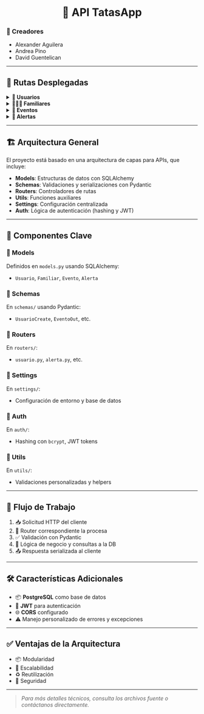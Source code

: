 <h1 align="center">📱 API TatasApp</h1>

### 👥 Creadores
- Alexander Aguilera  
- Andrea Pino  
- David Guentelican

---

## 🚀 Rutas Desplegadas

<details>
<summary><strong>👤 Usuarios</strong></summary>

- `POST` Registro de usuario  
- `GET` Contactos registrados (tipo 2 = familiar)  
- `GET` Obtener usuarios por ID  
- `GET` Obtener foto de perfil por ID  
- `POST` Login  
- `PATCH` Editar foto de perfil  
- `PATCH` Editar datos generales de usuario  
- `PATCH` Editar correo  
- `PATCH` Editar contraseña  

</details>

<details>
<summary><strong>👨‍👩‍👧 Familiares</strong></summary>

- `POST` Registro de familiar  
- `GET` Obtener familiares registrados en grupo familiar  
- `DELETE` Eliminar familiar del grupo familiar  

</details>

<details>
<summary><strong>📅 Eventos</strong></summary>

- `POST` Crear evento  
- `GET` Listar eventos  
- `DELETE` Eliminar evento  
- `PUT` Editar evento  
- `GET` Listar eventos por familiar  

</details>

<details>
<summary><strong>🚨 Alertas</strong></summary>

- `POST` Crear alerta  
- `GET` Obtener alertas pendientes por ID de familiar  
- `GET` Obtener alertas concretadas por ID de familiar  
- `PATCH` Actualizar estado de alertas  

</details>

---

## 🏗️ Arquitectura General

El proyecto está basado en una arquitectura de capas para APIs, que incluye:

- **Models**: Estructuras de datos con SQLAlchemy  
- **Schemas**: Validaciones y serializaciones con Pydantic  
- **Routers**: Controladores de rutas  
- **Utils**: Funciones auxiliares  
- **Settings**: Configuración centralizada  
- **Auth**: Lógica de autenticación (hashing y JWT)

---

## 🔧 Componentes Clave

### 🔸 Models
Definidos en `models.py` usando SQLAlchemy:
- `Usuario`, `Familiar`, `Evento`, `Alerta`

### 🔸 Schemas
En `schemas/` usando Pydantic:
- `UsuarioCreate`, `EventoOut`, etc.

### 🔸 Routers
En `routers/`:
- `usuario.py`, `alerta.py`, etc.

### 🔸 Settings
En `settings/`:
- Configuración de entorno y base de datos

### 🔸 Auth
En `auth/`:
- Hashing con `bcrypt`, JWT tokens

### 🔸 Utils
En `utils/`:
- Validaciones personalizadas y helpers

---

## 🔁 Flujo de Trabajo

1. 📥 Solicitud HTTP del cliente  
2. 🔀 Router correspondiente la procesa  
3. ✅ Validación con Pydantic  
4. 🧠 Lógica de negocio y consultas a la DB  
5. 📤 Respuesta serializada al cliente

---

## 🛠️ Características Adicionales

- 📦 **PostgreSQL** como base de datos  
- 🔐 **JWT** para autenticación  
- 🌐 **CORS** configurado  
- ⚠️ Manejo personalizado de errores y excepciones

---

## ✅ Ventajas de la Arquitectura

- 📦 Modularidad
- 🚀 Escalabilidad
- ♻️ Reutilización
- 🔐 Seguridad

---

> _Para más detalles técnicos, consulta los archivos fuente o contáctanos directamente._